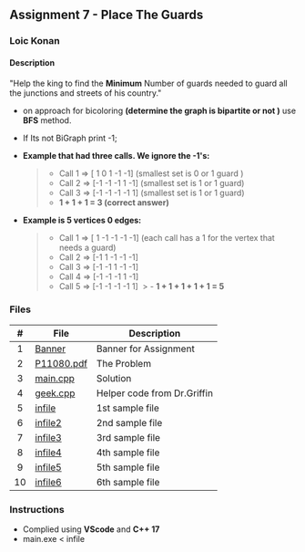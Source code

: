 ## Assignment 7 - Place The Guards

### Loic Konan

#### Description

"Help the king to find the **Minimum** Number of guards needed to guard all the junctions and streets of his country."

- on approach for bicoloring **(determine the graph is bipartite or not )** use **BFS** method.
- If Its not BiGraph print -1;

- **Example that had three calls. We ignore the -1's:**

  > - Call 1 => [ 1  0  1 -1 -1] (smallest set is 0 or 1 guard )
  > - Call 2 => [-1 -1 -1  1 -1] (smallest set is 1  or 1 guard)
  > - Call 3 => [-1 -1 -1 -1  1] (smallest set is 1  or 1 guard)
  > - **1 + 1 + 1 = 3 (correct answer)**

- **Example is 5 vertices 0 edges:**
  
  > - Call 1 => [ 1 -1 -1 -1 -1] (each call has a 1 for the vertex that needs a guard)
  > - Call 2 => [-1  1 -1 -1 -1]
  > - Call 3 => [-1 -1  1 -1 -1]
  > - Call 4 => [-1 -1 -1  1 -1]
  > - Call 5 => [-1 -1 -1 -1  1]
​  > - **1 + 1 + 1 + 1 + 1 = 5**

### Files

|   #   | File                     | Description                 |
| :---: | ------------------------ | --------------------------- |
|   1   | [Banner](Banner)         | Banner for Assignment       |
|   2   | [P11080.pdf](P11080.pdf) | The Problem                 |
|   3   | [main.cpp](main.cpp)     | Solution                    |
|   4   | [geek.cpp](geek.cpp)     | Helper code from Dr.Griffin |
|   5   | [infile](infile)         | 1st sample file             |
|   6   | [infile2](infile2)       | 2nd sample file             |
|   7   | [infile3](infile3)       | 3rd sample file             |
|   8   | [infile4](infile4)       | 4th sample file             |
|   9   | [infile5](infile5)       | 5th sample file             |
|  10   | [infile6](infile6)       | 6th sample file             |

### Instructions

- Complied using **VScode** and **C++ 17**
- main.exe < infile
